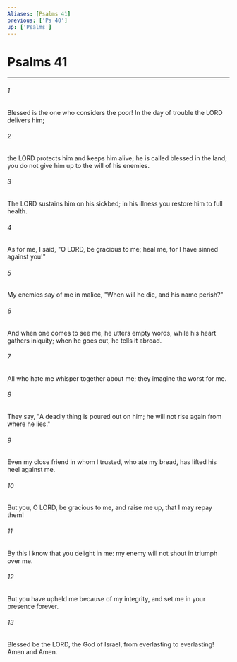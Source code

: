 ```yaml
---
Aliases: [Psalms 41]
previous: ['Ps 40']
up: ['Psalms']
---
```

# Psalms 41

***

 

###### 1 
Blessed is the one who considers the poor! 
 In the day of trouble the LORD delivers him; 
 
 

###### 2 
the LORD protects him and keeps him alive; 
 he is called blessed in the land; 
 you do not give him up to the will of his enemies. 
 
 

###### 3 
The LORD sustains him on his sickbed; 
 in his illness you restore him to full health.
 
 

###### 4 
As for me, I said, "O LORD, be gracious to me; 
 heal me, for I have sinned against you!" 
 
 

###### 5 
My enemies say of me in malice, 
 "When will he die, and his name perish?" 
 
 

###### 6 
And when one comes to see me, he utters empty words, 
 while his heart gathers iniquity; 
 when he goes out, he tells it abroad. 
 
 

###### 7 
All who hate me whisper together about me; 
 they imagine the worst for me.
 
 

###### 8 
They say, "A deadly thing is poured out on him; 
 he will not rise again from where he lies." 
 
 

###### 9 
Even my close friend in whom I trusted, 
 who ate my bread, has lifted his heel against me. 
 
 

###### 10 
But you, O LORD, be gracious to me, 
 and raise me up, that I may repay them!
 
 

###### 11 
By this I know that you delight in me: 
 my enemy will not shout in triumph over me. 
 
 

###### 12 
But you have upheld me because of my integrity, 
 and set me in your presence forever.
 
 

###### 13 
Blessed be the LORD, the God of Israel, 
 from everlasting to everlasting! 
 Amen and Amen.
 
